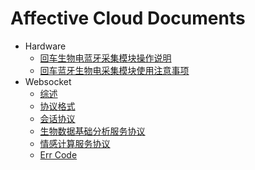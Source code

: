 # Affective Cloud Documents

- Hardware
  * [回车生物电蓝牙采集模块操作说明](hardware/回车生物电蓝牙采集模块操作说明.md)
  * [回车蓝牙生物电采集模块使用注意事项](hardware/回车蓝牙生物电采集模块使用注意事项.md)
- Websocket
  * [综述](websocket/综述.md)
  * [协议格式](websocket/协议格式.md)
  * [会话协议](websocket/会话协议.md)
  * [生物数据基础分析服务协议](websocket/生物数据基础分析服务协议.md)
  * [情感计算服务协议](websocket/情感计算服务协议.md)
  * [Err Code](websocket/ErrCode.md)
